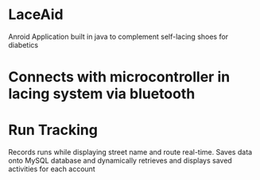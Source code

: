 # LaceAid
Anroid Application built in java to complement self-lacing shoes for diabetics

# Connects with microcontroller in lacing system via bluetooth

# Run Tracking
Records runs while displaying street name and route real-time. Saves data onto MySQL database and dynamically retrieves and displays saved activities for each account
